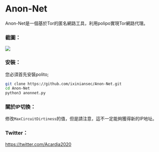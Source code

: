 # Anon-Net

Anon-Net是一個基於Tor的匿名網路工具，利用polipo實現Tor網路代理。



### 截圖：

![](https://s1.ax1x.com/2020/10/23/BAdrGT.png)



### 安裝：

您必須首先安裝polito;

```bash
git clone https://github.com/ixiniansec/Anon-Net.git
cd Anon-Net
python3 anonnet.py
```



### 關於IP切換：

修改`MaxCircuitDirtiness`的值，但是請注意，這不一定能夠獲得新的IP地址。



### Twitter：

https://twitter.com/Acardia2020

